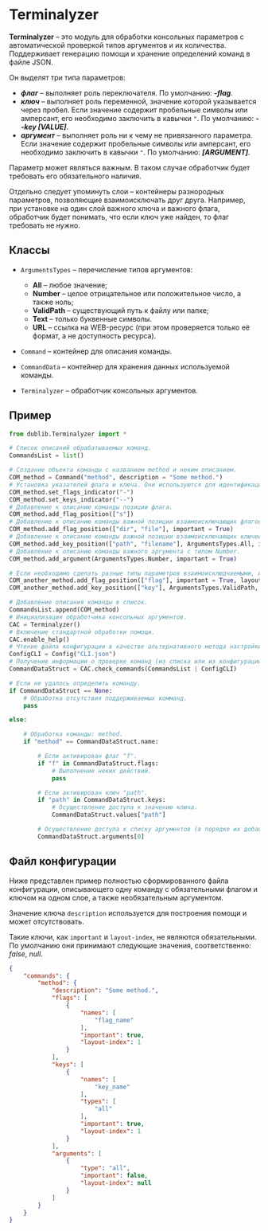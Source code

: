 # Terminalyzer
**Terminalyzer** – это модуль для обработки консольных параметров с автоматической проверкой типов аргументов и их количества. Поддерживает генерацию помощи и хранение определений команд в файле JSON.

Он выделят три типа параметров:
* _**флаг**_ – выполняет роль переключателя. По умолчанию: _**-flag**_.
* _**ключ**_ – выполняет роль переменной, значение которой указывается через пробел. Если значение содержит пробельные символы или амперсант, его необходимо заключить в кавычки `"`. По умолчанию: _**--key [VALUE]**_.
* _**аргумент**_ – выполняет роль ни к чему не привязанного параметра. Если значение содержит пробельные символы или амперсант, его необходимо заключить в кавычки `"`. По умолчанию: _**[ARGUMENT]**_.

Параметр может являться важным. В таком случае обработчик будет требовать его обязательного наличия.

Отдельно следует упоминуть слои – контейнеры разнородных параметров, позволяющие взаимоисключать друг друга. Например, при установке на один слой важного ключа и важного флага, обработчик будет понимать, что если ключ уже найден, то флаг требовать не нужно.

## Классы
* `ArgumentsTypes` – перечисление типов аргументов:
	* **All** – любое значение;
	* **Number** – целое отрицательное или положительное число, а также ноль;
	* **ValidPath** – существующий путь к файлу или папке;
	* **Text** – только буквенные символы.
	* **URL** – ссылка на WEB-ресурс (при этом проверяется только её формат, а не доступность ресурса).

* `Command` – контейнер для описания команды.
* `CommandData` – контейнер для хранения данных используемой команды.
* `Terminalyzer` – обработчик консольных аргументов.

## Пример
```Python
from dublib.Terminalyzer import *

# Список описаний обрабатываемых команд.
CommandsList = list()

# Создание объекта команды с названием method и неким описанием.
COM_method = Command("method", description = "Some method.")
# Установка указателей флага и ключа. Они используются для идентификации соответствующих параметров. По умолчанию: "-" и "--" соответственно.
COM_method.set_flags_indicator("-")
COM_method.set_keys_indicator("--")
# Добавление к описанию команды позиции флага.
COM_method.add_flag_position(["s"])
# Добавление к описанию команды важной позиции взаимоисключающих флагов.
COM_method.add_flag_position(["dir", "file"], important = True)
# Добавление к описанию команды важной позиции взаимоисключающих ключей с любым типом.
COM_method.add_key_position(["path", "filename"], ArgumentsTypes.All, important = True)
# Добавление к описанию команды важного аргумента с типом Number.
COM_method.add_argument(ArgumentsTypes.Number, important = True)

# Если необходимо сделать разные типы параметров взаимоисклюдчаемыми, их необходимо добавить на один слой. Стоит помнить, что даже один важный параметр в слое делает весь слой важным, то есть один из параметров слоя обязательно должен присутствовать.
COM_another_method.add_flag_position(["flag"], important = True, layout_index = 1)
COM_another_method.add_key_position(["key"], ArgumentsTypes.ValidPath, layout_index = 1)

# Добавление описания команды в список.
CommandsList.append(COM_method)
# Инициализация обработчика консольных аргументов.
CAC = Terminalyzer()
# Включение стандартной обработки помощи.
CAC.enable_help()
# Чтение файла конфигурации в качестве альтернативного метода настройки обработчика.
ConfigCLI = Config("CLI.json")
# Получение информации о проверке команд (из списка или из конфигурации). Возвращает либо объект типа CommandData, либо None при отсутствии названия команды в списке описаний.
CommandDataStruct = CAC.check_commands(CommandsList | ConfigCLI)

# Если не удалось определить команду.
if CommandDataStruct == None:
	# Обработка отсутствия поддерживаемых комманд.
	pass

else:

	# Обработка команды: method.
	if "method" == CommandDataStruct.name:

		# Если активирован флаг "f".
		if "f" in CommandDataStruct.flags:
			# Выполнение неких действий.
			pass

		# Если активирован ключ "path".
		if "path" in CommandDataStruct.keys:
			# Осуществление доступа к значению ключа.
			CommandDataStruct.values["path"]

		# Осуществление доступа к списку аргументов (в порядке их добавления к параметрам команды).
		CommandDataStruct.arguments[0]
```

## Файл конфигурации
Ниже представлен пример полностью сформированного файла конфигурации, описывающего одну команду с обязательными флагом и ключом на одном слое, а также необязательным аргументом.

Значение ключа `description` используется для построения помощи и может отсутствовать.

Такие ключи, как `important` и `layout-index`, не являются обязательными. По умолчанию они принимают следующие значения, соответственно: _false_, _null_.

```JSON
{
	"commands": {
		"method": {
			"description": "Some method.",
			"flags": [
				{
					"names": [
						"flag_name"
					],
					"important": true,
					"layout-index": 1
				}
			],
			"keys": [
				{
					"names": [
						"key_name"
					],
					"types": [
						"all"
					],
					"important": true,
					"layout-index": 1
				}
			],
			"arguments": [
				{
					"type": "all",
					"important": false,
					"layout-index": null
				}
			]
		}
	}
}
```